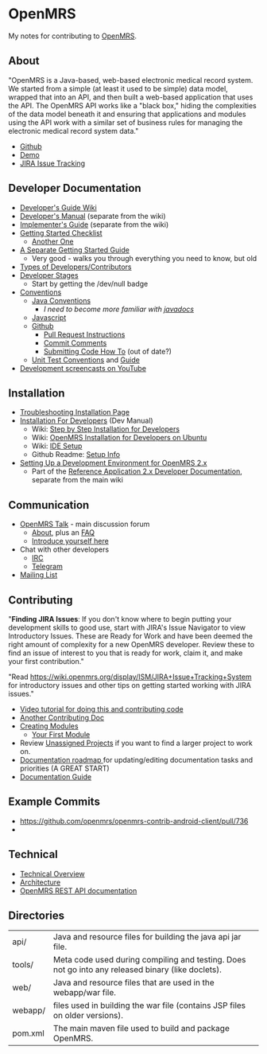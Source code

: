 #  OpenMRS

My notes for contributing to [OpenMRS](https://openmrs.org/).

## About
"OpenMRS is a Java-based, web-based electronic medical record system.  We started from a simple (at least it used to be simple) data model, wrapped that into an API, and then built a web-based application that uses the API.  The OpenMRS API works like a "black box," hiding the complexities of the data model beneath it and ensuring that applications and modules using the API work with a similar set of business rules for managing the electronic medical record system data."

- [Github](https://github.com/openmrs/openmrs-core)
- [Demo](https://openmrs.org/demo/)
- [JIRA Issue Tracking](https://tickets.openmrs.org/secure/Dashboard.jspa)

## Developer Documentation
- [Developer's Guide Wiki](https://wiki.openmrs.org/display/docs/Developer+Guide)
- [Developer's Manual](http://devmanual.openmrs.org/en/) (separate from the wiki)
- [Implementer's Guide](http://guide.openmrs.org/en/) (separate from the wiki)
- [Getting Started Checklist](https://wiki.openmrs.org/display/docs/Getting+Started+as+a+Developer) 
  - [Another One](http://devmanual.openmrs.org/en/What_next/devChecklist.html)
- [A Separate Getting Started Guide](https://mauryanguidetoopenmrsdevs.wordpress.com/) 
  - Very good - walks you through everything you need to know, but old
- [Types of Developers/Contributors](https://wiki.openmrs.org/display/docs/Different+Types+of+OpenMRS+Developers)
- [Developer Stages](https://wiki.openmrs.org/display/RES/OpenMRS+Developer+Stages)
  - Start by getting the /dev/null badge
- [Conventions](https://wiki.openmrs.org/display/docs/Conventions)
  - [Java Conventions](https://wiki.openmrs.org/display/docs/Java+Conventions)
    - _I need to become more familiar with [javadocs](https://www.oracle.com/technical-resources/articles/java/javadoc-tool.html)_
  - [Javascript](https://wiki.openmrs.org/display/docs/JavaScript+Conventions)
  - [Github](https://wiki.openmrs.org/display/docs/GitHub+Conventions)
    - [Pull Request Instructions](https://wiki.openmrs.org/display/docs/Pull+Request+Tips)
    - [Commit Comments](https://wiki.openmrs.org/display/docs/GitHub+Conventions#GitHubConventions-CommitComments)
    - [Submitting Code How To](https://wiki.openmrs.org/display/docs/How-To+Submit+Code) (out of date?)
  - [Unit Test Conventions](https://wiki.openmrs.org/display/docs/Unit+Testing+Conventions) and [Guide](https://wiki.openmrs.org/display/docs/Unit+Tests)
- [Development screencasts on YouTube](https://www.youtube.com/user/OpenMRS)

## Installation

- [Troubleshooting Installation Page](https://wiki.openmrs.org/display/docs/Troubleshooting+Installation)
- [Installation For Developers](http://devmanual.openmrs.org/en/Technology/getSetUp.html) (Dev Manual)
  - Wiki: [Step by Step Installation for Developers](https://wiki.openmrs.org/display/docs/Step+by+Step+Installation+for+Developers)
  - Wiki: [OpenMRS Installation for Developers on Ubuntu](https://wiki.openmrs.org/display/docs/OpenMRS+Installation+for+Developers+on+Ubuntu)
  - Wiki: [IDE Setup](https://wiki.openmrs.org/display/docs/How-To+Setup+And+Use+Your+IDE)
  - Github Readme: [Setup Info](https://github.com/openmrs/openmrs-core/blob/master/README.md#build)
- [Setting Up a Development Environment for OpenMRS 2.x](https://wiki.openmrs.org/display/projects/Setting+Up+a+Development+Environment+for+OpenMRS+2.x)
  - Part of the [Reference Application 2.x Developer Documentation](https://wiki.openmrs.org/display/projects/Reference+Application+2.x+Developer+Documentation), separate from the main wiki


## Communication
- [OpenMRS Talk](https://talk.openmrs.org/) - main discussion forum
  - [About](https://talk.openmrs.org/t/openmrs-talk-email-discussion-groups/1165), plus an [FAQ](https://talk.openmrs.org/faq)
  - [Introduce yourself here](https://talk.openmrs.org/t/welcome-please-introduce-yourself/)
- Chat with other developers
  - [IRC](http://irc.openmrs.org/)
  - [Telegram](http://telegram.me/openmrs)
- [Mailing List](https://wiki.openmrs.org/display/RES/Mailing+Lists)


## Contributing
"**Finding JIRA Issues**: If you don't know where to begin putting your development skills to good use, start with JIRA's Issue Navigator to view Introductory Issues. These are Ready for Work and have been deemed the right amount of complexity for a new OpenMRS developer. Review these to find an issue of interest to you that is ready for work, claim it, and make your first contribution."

"Read https://wiki.openmrs.org/display/ISM/JIRA+Issue+Tracking+System for introductory issues and other tips on getting started working with JIRA issues."

- [Video tutorial for doing this and contributing code](https://www.youtube.com/watch?v=SbbDvMVgRWo&feature=emb_logo)
- [Another Contributing Doc](https://github.com/openmrs/openmrs-core/blob/master/CONTRIBUTING.md)
- [Creating Modules](https://wiki.openmrs.org/display/docs/Creating+Modules)
  - [Your First Module](https://wiki.openmrs.org/display/docs/Creating+Your+First+Module)
- Review [Unassigned Projects](https://wiki.openmrs.org/display/projects/Available+Development+Projects) if you want to find a larger project to work on.
- [Documentation roadmap ](https://trello.com/b/uSIAARXh/openmrs-documentation-roadmap) for updating/editing documentation tasks and priorities (A GREAT START)
- [Documentation Guide](https://wiki.openmrs.org/display/docs/OpenMRS+Documentation+Guide)

## Example Commits

- https://github.com/openmrs/openmrs-contrib-android-client/pull/736
- 

## Technical
- [Technical Overview](https://wiki.openmrs.org/display/docs/Technical+Overview)
- [Architecture](http://devmanual.openmrs.org/en/Technology/architecture.html)
- [OpenMRS REST API documentation](https://rest.openmrs.org/#openmrs-rest-api)

## Directories

<table>
 <tr>
  <td>api/</td>
  <td>Java and resource files for building the java api jar file.</td>
 </tr>
 <tr>
  <td>tools/</td>
  <td>Meta code used during compiling and testing. Does not go into any released binary (like doclets).</td>
 </tr>
 <tr>
  <td>web/</td>
  <td>Java and resource files that are used in the webapp/war file.</td>
 </tr>
 <tr>
  <td>webapp/</td>
  <td>files used in building the war file (contains JSP files on older versions).</td>
 </tr>
 <tr>
  <td>pom.xml</td>
  <td>The main maven file used to build and package OpenMRS.</td>
 </tr>  
</table>
